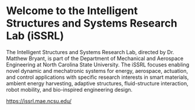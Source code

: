 # Welcome to the Intelligent Structures and Systems Research Lab (iSSRL)

The Intelligent Structures and Systems Research Lab, directed by Dr. Matthew Bryant, is part of the Department of Mechanical and Aerospace Engineering at North Carolina State University. The iSSRL focuses enabling novel dynamic and mechatronic systems for energy, aerospace, actuation, and control applications with specific research interests in smart materials, ambient energy harvesting, adaptive structures, fluid-structure interaction, robot mobility, and bio-inspired engineering design.

https://issrl.mae.ncsu.edu/
